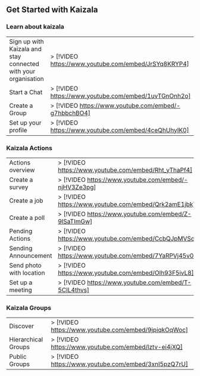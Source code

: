 ## Get Started with Kaizala

### Learn about kaizala
|  |  |
|---------|---------|
| Sign up with Kaizala and stay connected with your organisation   | > [!VIDEO https://www.youtube.com/embed/JrSYq8KRYP4]   |
| Start a Chat | > [!VIDEO https://www.youtube.com/embed/1uvTGnOnh2o]   |
| Create a Group | > [!VIDEO https://www.youtube.com/embed/-g7hbbchBO4]   |
| Set up your profile |  > [!VIDEO https://www.youtube.com/embed/4ceQhUhyIK0]   |
### Kaizala Actions
|  |  |
|---------|---------|
| Actions overview | > [!VIDEO https://www.youtube.com/embed/Rht_yThaPf4]  |
| Create a survey | > [!VIDEO https://www.youtube.com/embed/-njHV3Ze3pg]     | 
| Create a job | > [!VIDEO https://www.youtube.com/embed/Qrk2amE1jbk]     | 
| Create a poll | > [!VIDEO https://www.youtube.com/embed/Z-9lSaTImGw]     |
| Pending Actions | > [!VIDEO https://www.youtube.com/embed/CcbQJpMVSo4]     |
| Sending Announcement | > [!VIDEO https://www.youtube.com/embed/7YaRPVj45v0]     |
| Send photo with location | > [!VIDEO https://www.youtube.com/embed/OIh93F5ivL8]     |
| Set up a meeting | > [!VIDEO https://www.youtube.com/embed/T-5CIL4thvs]     |
### Kaizala Groups
|  |  |
|---------|---------|
| Discover | > [!VIDEO https://www.youtube.com/embed/9jpiqkOqWoc]     |
| Hierarchical Groups | > [!VIDEO https://www.youtube.com/embed/lztv-ei4jXQ]     |
| Public Groups | > [!VIDEO https://www.youtube.com/embed/3xnI5pzQ7rU]     |
